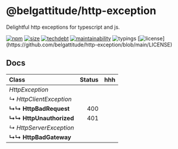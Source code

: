 # @belgattitude/http-exception

Delightful http exceptions for typescript and js.

[![npm](https://img.shields.io/npm/v/@belgattitude/http-exception?style=for-the-badge)](https://www.npmjs.com/package/@belgattitude/http-exception)
[![size](https://img.shields.io/bundlephobia/minzip/@belgattitude/http-exception?label=MinGZIP&style=for-the-badge&labelColor=000000)](https://bundlephobia.com/package/@belgattitude/http-exception)
[![techdebt](https://img.shields.io/codeclimate/tech-debt/belgattitude/http-exception?label=TechDebt&logo=code-climate&style=for-the-badge&labelColor=000000)](https://codeclimate.com/github/belgattitude/http-exception)
[![maintainability](https://img.shields.io/codeclimate/maintainability/belgattitude/http-exception?label=Maintainability&logo=code-climate&style=for-the-badge&labelColor=000000)](https://codeclimate.com/github/belgattitude/http-exception)
![typings](https://img.shields.io/static/v1?label=typings&message=4.0%2B&logo=typescript&style=for-the-badge&labelColor=000000&color=9cf)
[![license](https://img.shields.io/npm/l/@belgattitude/http-exception?style=for-the-badge&labelColor=000000")](https://github.com/belgattitude/http-exception/blob/main/LICENSE)

## Docs

| Class                   | Status | hhh |
| :---------------------- | -----: | --- |
| _HttpException_         |        |     |
| _↳ HttpClientException_ |        |     |
| **↳↳ HttpBadRequest**   |    400 |     |
| **↳↳ HttpUnauthorized** |    401 |     |
| _↳ HttpServerException_ |        |     |
| **↳↳ HttpBadGateway**   |        |     |
